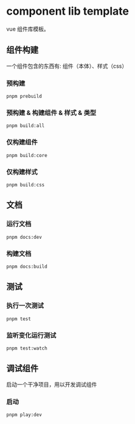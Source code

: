 <!--
 * @Author: Linyer honeyliner@163.com
 * @Date: 2023-08-15 14:53:45
 * @LastEditors: Linyer honeyliner@163.com
 * @LastEditTime: 2023-10-07 16:21:42
 * @FilePath: /vue2-components-demo/README.md
 * @Description:
-->

# component lib template

vue 组件库模板。

## 组件构建

一个组件包含的东西有: 组件（本体）、样式（css）

### 预构建

```shell
pnpm prebuild
```

### 预构建 & 构建组件 & 样式 & 类型

```shell
pnpm build:all
```

### 仅构建组件

```shell
pnpm build:core
```

### 仅构建样式

```shell
pnpm build:css
```

## 文档

### 运行文档

```shell
pnpm docs:dev
```

### 构建文档

```shell
pnpm docs:build
```

## 测试

### 执行一次测试

```shell
pnpm test
```

### 监听变化运行测试

```shell
pnpm test:watch
```

## 调试组件

启动一个干净项目，用以开发调试组件

### 启动

```shell
pnpm play:dev
```
